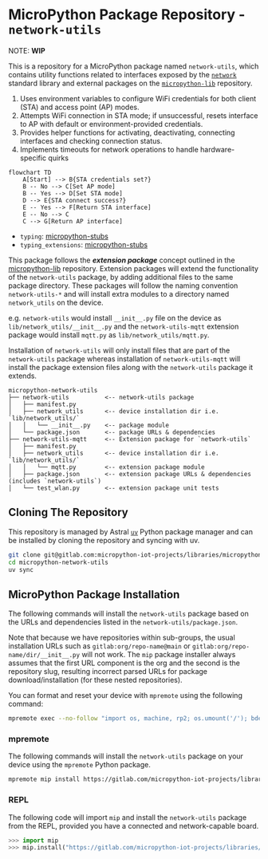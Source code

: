 # MicroPython Package Repository - `network-utils`

NOTE: **WIP**

This is a repository for a MicroPython package named `network-utils`, which contains utility functions related to interfaces exposed by the [`network`](https://docs.micropython.org/en/latest/library/network.html#module-network) standard library and external packages on the [`micropython-lib`](https://github.com/micropython/micropython-lib) repository.

1. Uses environment variables to configure WiFi credentials for both client (STA) and access point (AP) modes.
2. Attempts WiFi connection in STA mode; if unsuccessful, resets interface to AP with default or environment-provided credentials.
3. Provides helper functions for activating, deactivating, connecting interfaces and checking connection status.
4. Implements timeouts for network operations to handle hardware-specific quirks

```mermaid
flowchart TD
    A[Start] --> B{STA credentials set?}
    B -- No --> C[Set AP mode]
    B -- Yes --> D[Set STA mode]
    D --> E{STA connect success?}
    E -- Yes --> F[Return STA interface]
    E -- No --> C
    C --> G[Return AP interface]
```

* `typing`: [micropython-stubs](https://raw.githubusercontent.com/Josverl/micropython-stubs/refs/heads/main/mip/typing.py)
* `typing_extensions`: [micropython-stubs](https://raw.githubusercontent.com/Josverl/micropython-stubs/refs/heads/main/mip/typing_extensions.py)

This package follows the ***extension package*** concept outlined in the [micropython-lib](https://github.com/micropython/micropython-lib) repository. Extension packages will extend the functionality of the `network-utils` package, by adding additional files to the same package directory. These packages will follow the naming convention `network-utils-*` and will install extra modules to a directory named `network_utils` on the device.

e.g. `network-utils` would install `__init__.py` file on the device as `lib/network_utils/__init__.py` and the `network-utils-mqtt` extension package would install `mqtt.py` as `lib/network_utils/mqtt.py`.

Installation of `network-utils` will only install files that are part of the `network-utils` package whereas installation of `network-utils-mqtt` will install the package extension files along with the `network-utils` package it extends.

```text
micropython-network-utils
├── network-utils          <-- network-utils package
│   ├── manifest.py
│   ├── network_utils      <-- device installation dir i.e. `lib/network_utils/`
│   │   └── __init__.py    <-- package module
│   └── package.json       <-- package URLs & dependencies 
├── network-utils-mqtt     <-- Extension package for `network-utils`
│   ├── manifest.py
│   ├── network_utils      <-- device installation dir i.e. `lib/network_utils/`
│   │   └── mqtt.py        <-- extension package module
│   ├── package.json       <-- extension package URLs & dependencies (includes `network-utils`)
│   └── test_wlan.py       <-- extension package unit tests
```

## Cloning The Repository

This repository is managed by Astral [`uv`](https://docs.astral.sh/uv/) Python package manager and can be installed by cloning the repository and syncing with uv.

```sh
git clone git@gitlab.com:micropython-iot-projects/libraries/micropython-network-utils.git
cd micropython-network-utils
uv sync
```

## MicroPython Package Installation

The following commands will install the `network-utils` package based on the URLs and dependencies listed in the `network-utils/package.json`.

Note that because we have repositories within sub-groups, the usual installation URLs such as `gitlab:org/repo-name@main` or `gitlab:org/repo-name/dir/__init__.py` will not work. The `mip` package installer always assumes that the first URL component is the org and the second is the repository slug, resulting incorrect parsed URLs for package download/installation (for these nested repositories).

You can format and reset your device with `mpremote` using the following command:

```sh
mpremote exec --no-follow "import os, machine, rp2; os.umount('/'); bdev = rp2.Flash(); os.VfsLfs2.mkfs(bdev, progsize=256); vfs = os.VfsLfs2(bdev, progsize=256); os.mount(vfs, '/'); machine.reset()"
```

### mpremote

The following commands will install the `network-utils` package on your device using the `mpremote` Python package.

```sh
mpremote mip install https://gitlab.com/micropython-iot-projects/libraries/micropython-network-utils/-/raw/HEAD/network-utils/package.json
```

### REPL

The following code will import `mip` and install the `network-utils` package from the REPL, provided you have a connected and network-capable board.

```python
>>> import mip
>>> mip.install("https://gitlab.com/micropython-iot-projects/libraries/micropython-network-utils/-/raw/HEAD/network-utils/package.json")
```
